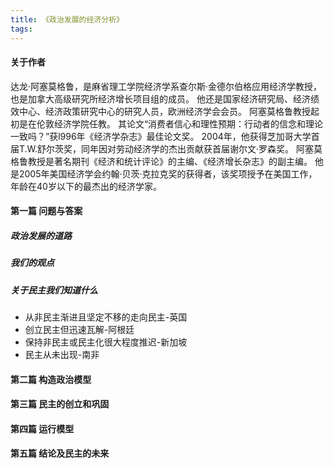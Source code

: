 ```yaml
---
title: 《政治发展的经济分析》
tags:
---
```




#### 关于作者

达龙·阿塞莫格鲁，是麻省理工学院经济学系查尔斯·金德尔伯格应用经济学教授，也是加拿大高级研究所经济增长项目组的成员。
他还是国家经济研究局、经济绩效中心、经济政策研究中心的研究人员，欧洲经济学会会员。
阿塞莫格鲁教授起初是在伦敦经济学院任教。
其论文“消费者信心和理性预期：行动者的信念和理论一致吗？”获l996年《经济学杂志》最佳论文奖。
2004年，他获得芝加哥大学首届T.W.舒尔茨奖，同年因对劳动经济学的杰出贡献获首届谢尔文·罗森奖。
阿塞莫格鲁教授是著名期刊《经济和统计评论》的主编、《经济增长杂志》的副主编。
他是2005年美国经济学会约翰·贝茨·克拉克奖的获得者，该奖项授予在美国工作，年龄在40岁以下的最杰出的经济学家。




#### 第一篇 问题与答案


##### 政治发展的道路


##### 我们的观点


##### 关于民主我们知道什么

+ 从非民主渐进且坚定不移的走向民主-英国
+ 创立民主但迅速瓦解-阿根廷
+ 保持非民主或民主化很大程度推迟-新加坡
+ 民主从未出现-南非



#### 第二篇 构造政治模型


#### 第三篇 民主的创立和巩固


#### 第四篇 运行模型


#### 第五篇 结论及民主的未来